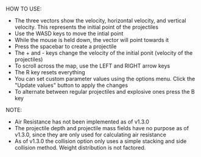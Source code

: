 HOW TO USE:
 - The three vectors show the velocity, horizontal velocity, and vertical velocity. This represents the initial point of the projectiles
 - Use the WASD keys to move the intial point
 - While the mouse is held down, the vector will point towards it
 - Press the spacebar to create a projectile
 - The + and - keys change the velocity of the initial ponit (velocity of the projectiles)
 - To scroll across the map, use the LEFT and RIGHT arrow keys
 - The R key resets everything
 - You can set custom parameter values using the options menu. Click the "Update values" button to apply the changes
 - To alternate between regular projectiles and explosive ones press the B key
 
  NOTE:
   - Air Resistance has not been implemented as of v1.3.0
   - The projectile depth and projectile mass fields have no purpose as of v1.3.0, since they are only used for calculating air resistance
   - As of v1.3.0 the collision option only uses a simple stacking and side collision method. Weight distribution is not factored.
